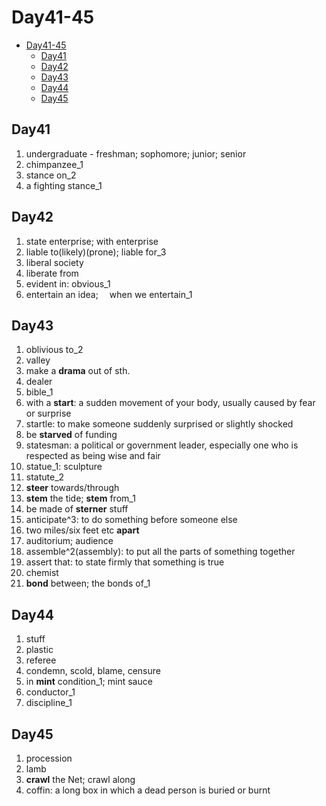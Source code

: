 # Day41-45

- [Day41-45](#day41-45)
  - [Day41](#day41)
  - [Day42](#day42)
  - [Day43](#day43)
  - [Day44](#day44)
  - [Day45](#day45)

## Day41

1. undergraduate - freshman; sophomore; junior; senior
2. chimpanzee_1
3. stance on_2
4. a fighting stance_1

## Day42

1. state enterprise; with enterprise
2. liable to(likely)(prone); liable for_3
3. liberal society
4. liberate from
5. evident in: obvious_1
6. entertain an idea;  when we entertain_1

## Day43

1. oblivious to_2
2. valley
3. make a **drama** out of sth.
4. dealer
5. bible_1
6. with a **start**: a sudden movement of your body, usually caused by fear or surprise
7. startle: to make someone suddenly surprised or slightly shocked
8. be **starved** of funding
9. statesman: a political or government leader, especially one who is respected as being wise and fair
10. statue_1: sculpture
11. statute_2
12. **steer** towards/through
13. **stem** the tide; **stem** from_1
14. be made of **sterner** stuff
15. anticipate^3: to do something before someone else
16. two miles/six feet etc **apart**
17. auditorium; audience
18. assemble^2(assembly): to put all the parts of something together
19. assert that: to state firmly that something is true
20. chemist
21. **bond** between; the bonds of_1

## Day44

1. stuff
2. plastic
3. referee
4. condemn, scold, blame, censure
5. in **mint** condition_1; mint sauce
6. conductor_1
7. discipline_1

## Day45

1. procession
2. lamb
3. **crawl** the Net; crawl along
4. coffin: a long box in which a dead person is buried or burnt

